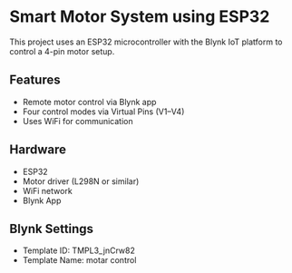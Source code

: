 # Smart Motor System using ESP32

This project uses an ESP32 microcontroller with the Blynk IoT platform to control a 4-pin motor setup.

## Features
- Remote motor control via Blynk app
- Four control modes via Virtual Pins (V1–V4)
- Uses WiFi for communication

## Hardware
- ESP32
- Motor driver (L298N or similar)
- WiFi network
- Blynk App

## Blynk Settings
- Template ID: TMPL3_jnCrw82
- Template Name: motar control
